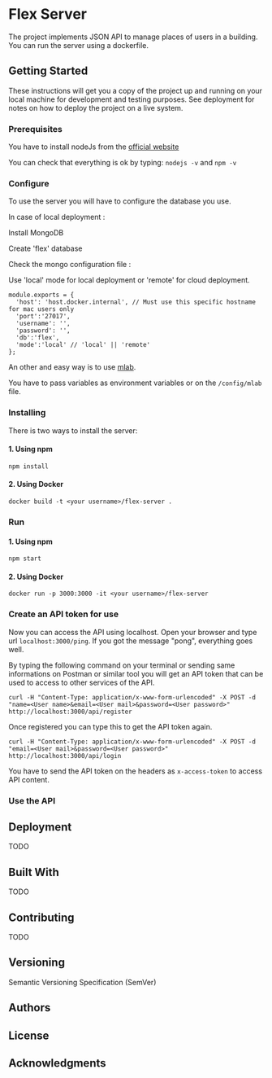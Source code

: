 # Flex Server

The project implements JSON API to manage places of users in a building. You can run the server using a dockerfile.

## Getting Started

These instructions will get you a copy of the project up and running on your local machine for development and testing purposes. See deployment for notes on how to deploy the project on a live system.

### Prerequisites

You have to install nodeJs from the [official website](https://nodejs.org/en/download/)

You can check that everything is ok by typing: `nodejs -v` and `npm -v`

### Configure

To use the server you will have to configure the database you use.

In case of local deployment :

Install MongoDB

Create 'flex' database

Check the mongo configuration file :

Use 'local' mode for local deployment or 'remote' for cloud deployment.
```
module.exports = {
  'host': 'host.docker.internal', // Must use this specific hostname for mac users only
  'port':'27017',
  'username': '',
  'password': '',
  'db':'flex',
  'mode':'local' // 'local' || 'remote'
};
```

An other and easy way is to use [mlab](https://docs.mlab.com/).

You have to pass variables as environment variables or on the `/config/mlab` file.

### Installing

There is two ways to install the server:

#### 1. Using npm

```
npm install
```

#### 2. Using Docker

```
docker build -t <your username>/flex-server .
```
### Run

#### 1. Using npm

```
npm start
```

#### 2. Using Docker

```
docker run -p 3000:3000 -it <your username>/flex-server
```

### Create an API token for use

Now you can access the API using localhost.
Open your browser and type url `localhost:3000/ping`.
If you got the message "pong", everything goes well.

By typing the following command on your terminal or sending same informations on Postman or similar tool you will get an API token that can be used to access to other services of the API.

```
curl -H "Content-Type: application/x-www-form-urlencoded" -X POST -d "name=<User name>&email=<User mail>&password=<User password>" http://localhost:3000/api/register
```

Once registered you can type this to get the API token again.

```
curl -H "Content-Type: application/x-www-form-urlencoded" -X POST -d "email=<User mail>&password=<User password>" http://localhost:3000/api/login
```

You have to send the API token on the headers as `x-access-token` to access API content.

### Use the API


## Deployment

TODO

## Built With

TODO

## Contributing

TODO


## Versioning
Semantic Versioning Specification (SemVer)

## Authors


## License


## Acknowledgments


